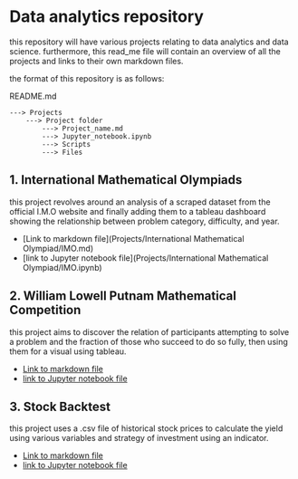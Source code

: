 # Data analytics repository

this repository will have various projects relating to data analytics and data science.
furthermore, this read_me file will contain an overview of all the projects and links to their own markdown files.

the format of this repository is as follows:

README.md

    ---> Projects
        ---> Project folder 
            ---> Project_name.md
            ---> Jupyter_notebook.ipynb
            ---> Scripts
            ---> Files

## 1. International Mathematical Olympiads

this project revolves around an analysis of a scraped dataset from the official I.M.O website and finally adding them
to a tableau dashboard showing the relationship between problem category, difficulty, and year.

- [Link to markdown file](Projects/International Mathematical Olympiad/IMO.md)
- [link to Jupyter notebook file](Projects/International Mathematical Olympiad/IMO.ipynb)

## 2. William Lowell Putnam Mathematical Competition

this project aims to discover the relation of participants attempting to solve a problem and the fraction of those who
succeed to do so fully, then using them for a visual using tableau.

- [Link to markdown file](/Projects/William-Lowell-Putnam-Mathematical-Competition/Putnam.md)
- [link to Jupyter notebook file](/Projects/William-Lowell-Putnam-Mathematical-Competition/Putnam.ipynb)

## 3. Stock Backtest

this project uses a .csv file of historical stock prices to calculate the yield using various variables and strategy of investment
using an indicator.

- [Link to markdown file](/Projects/Stock_Backtest/Stock_backtest.md)
- [link to Jupyter notebook file](/Projects/Stock_Backtest/Stock_backtest.ipynb)
